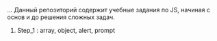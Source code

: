 ... Данный репозиторий содержит учебные задания по JS, начиная с основ и до решения сложных задач.

1. Step_1 : array, object, alert, prompt
